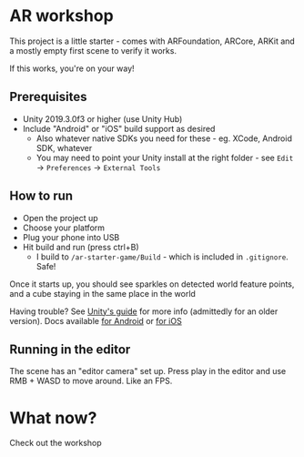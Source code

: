 # AR workshop

This project is a little starter - comes with ARFoundation, ARCore, ARKit and a mostly empty first scene to verify it works.

If this works, you're on your way!

## Prerequisites

* Unity 2019.3.0f3 or higher (use Unity Hub)
* Include "Android" or "iOS" build support as desired
  * Also whatever native SDKs you need for these - eg. XCode, Android SDK, whatever
  * You may need to point your Unity install at the right folder - see `Edit` -> `Preferences` -> `External Tools`

## How to run

* Open the project up
* Choose your platform
* Plug your phone into USB
* Hit build and run (press ctrl+B)
  * I build to `/ar-starter-game/Build` - which is included in `.gitignore`.  Safe!

Once it starts up, you should see sparkles on detected world feature points, and a cube staying in the same place in the world

Having trouble? See [Unity's guide](https://learn.unity.com/tutorial/building-for-mobile) for more info (admittedly for an older version).  Docs available [for Android](https://docs.unity3d.com/Manual/android-GettingStarted.html) or [for iOS](https://docs.unity3d.com/Manual/iphone-GettingStarted.html)

## Running in the editor

The scene has an "editor camera" set up.  Press play in the editor and use RMB + WASD to move around. Like an FPS.

# What now?

Check out the workshop